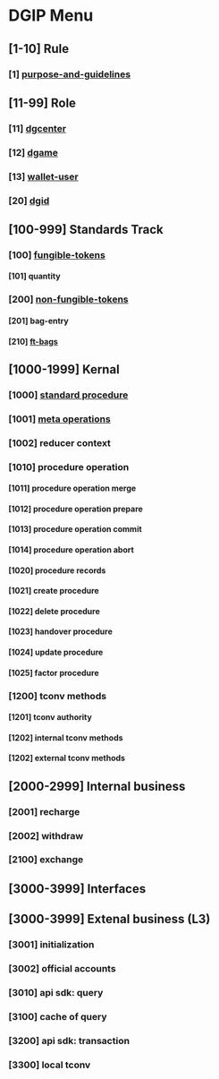 # DGIP Menu

## [1-10] Rule

### [1] [purpose-and-guidelines](./dgip-1:dgip-purpose-and-guidelines.md)

## [11-99] Role

### [11] [dgcenter](./dgip-11:dgcenter.md)

### [12] [dgame](./dgip-12:dgame.md)

### [13] [wallet-user](./dgip-13:wallet-user.md)

### [20] [dgid](./dgip-20:dgid.md)

## [100-999] Standards Track

### [100] [fungible-tokens](./dgip-100:fungible-tokens.md)

#### [101] quantity

### [200] [non-fungible-tokens](./dgip-200:non-fungible-tokens.md)

#### [201] bag-entry

#### [210] [ft-bags](./ft-bags.md)

## [1000-1999] Kernal

### [1000] [standard procedure](./dgip-1000:standard-procedure.md)

### [1001] [meta operations](./dgip-1000:meta-operation.md)

### [1002] reducer context

### [1010] procedure operation

#### [1011] procedure operation merge

#### [1012] procedure operation prepare

#### [1013] procedure operation commit

#### [1014] procedure operation abort

#### [1020] procedure records

#### [1021] create procedure

#### [1022] delete procedure

#### [1023] handover procedure

#### [1024] update procedure

#### [1025] factor procedure

### [1200] tconv methods

#### [1201] tconv authority

#### [1202] internal tconv methods

#### [1202] external tconv methods

## [2000-2999] Internal business

### [2001] recharge

### [2002] withdraw

### [2100] exchange

## [3000-3999] Interfaces

## [3000-3999] Extenal business (L3)

### [3001] initialization

### [3002] official accounts

### [3010] api sdk: query

### [3100] cache of query

### [3200] api sdk: transaction

### [3300] local tconv
